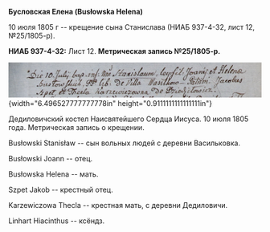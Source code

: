 **Бусловская Елена (Busłowska Helena)**

10 июля 1805 г -- крещение сына Станислава (НИАБ 937-4-32, лист 12,
№25/1805-р).

**НИАБ 937-4-32:** Лист 12. **Метрическая запись №25/1805-р.**

![](./media/176f717aabcfb90087a807522fca2819bf30acfe.png){width="6.496527777777778in"
height="0.9111111111111111in"}

Дедиловичский костел Наисвятейшего Сердца Иисуса. 10 июля 1805 года.
Метрическая запись о крещении.

Busłowski Stanisław -- сын вольных людей с деревни Васильковка.

Busłowski Joann -- отец.

Busłowska Helena -- мать.

Szpet Jakob -- крестный отец.

Karzewiczowa Thecla -- крестная мать, с деревни Дедиловичи.

Linhart Hiacinthus -- ксёндз.
